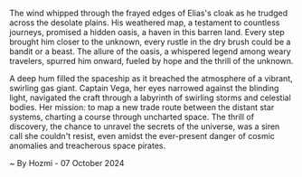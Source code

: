 
The wind whipped through the frayed edges of Elias's cloak as he trudged across the desolate plains.  His weathered map, a testament to countless journeys, promised a hidden oasis, a haven in this barren land.  Every step brought him closer to the unknown, every rustle in the dry brush could be a bandit or a beast.  The allure of the oasis, a whispered legend among weary travelers, spurred him onward, fueled by hope and the thrill of the unknown.

A deep hum filled the spaceship as it breached the atmosphere of a vibrant, swirling gas giant.  Captain Vega, her eyes narrowed against the blinding light, navigated the craft through a labyrinth of swirling storms and celestial bodies.  Her mission: to map a new trade route between the distant star systems, charting a course through uncharted space.  The thrill of discovery, the chance to unravel the secrets of the universe, was a siren call she couldn't resist, even amidst the ever-present danger of cosmic anomalies and treacherous space pirates. 

~ By Hozmi - 07 October 2024
